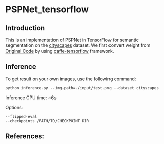 # PSPNet_tensorflow
## Introduction
  This is an implementation of PSPNet in TensorFlow for semantic segmentation on the [cityscapes](https://www.cityscapes-dataset.com/) dataset. We first convert weight from [Original Code](https://github.com/hszhao/PSPNet) by using [caffe-tensorflow](https://github.com/ethereon/caffe-tensorflow) framework.

## Inference
To get result on your own images, use the following command:
```
python inference.py --img-path=./input/test.png --dataset cityscapes  
```
Inference CPU time:  ~6s 

Options:
```
--flipped-eval 
--checkpoints /PATH/TO/CHECKPOINT_DIR
```

## References:
